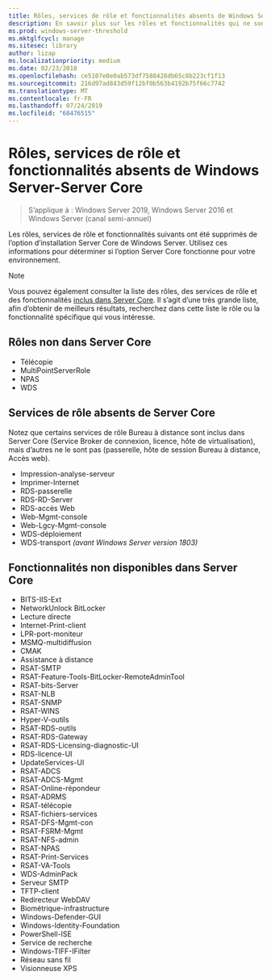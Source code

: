 ```yaml
---
title: Rôles, services de rôle et fonctionnalités absents de Windows Server-Server Core
description: En savoir plus sur les rôles et fonctionnalités qui ne sont pas inclus dans l’option d’installation minimale de Windows Server.
ms.prod: windows-server-threshold
ms.mktglfcycl: manage
ms.sitesec: library
author: lizap
ms.localizationpriority: medium
ms.date: 02/23/2018
ms.openlocfilehash: ce5107e8e0ab573df7588428db65c8b223cf1f13
ms.sourcegitcommit: 216d97ad843d59f12bf0b563b4192b75f66c7742
ms.translationtype: MT
ms.contentlocale: fr-FR
ms.lasthandoff: 07/24/2019
ms.locfileid: "68476515"
---
```

# <a name="roles-role-services-and-features-not-in-windows-server---server-core"></a>Rôles, services de rôle et fonctionnalités absents de Windows Server-Server Core

> S’applique à : Windows Server 2019, Windows Server 2016 et Windows Server (canal semi-annuel)

Les rôles, services de rôle et fonctionnalités suivants ont été supprimés de l’option d’installation Server Core de Windows Server. Utilisez ces informations pour déterminer si l’option Server Core fonctionne pour votre environnement.

> [!NOTE]
> Vous pouvez également consulter la liste des rôles, des services de rôle et des fonctionnalités [inclus dans Server Core](server-core-roles-and-services.md). Il s’agit d’une très grande liste, afin d’obtenir de meilleurs résultats, recherchez dans cette liste le rôle ou la fonctionnalité spécifique qui vous intéresse.

## <a name="roles-not-in-server-core"></a>Rôles non dans Server Core

- Télécopie
- MultiPointServerRole
- NPAS
- WDS

## <a name="role-services-not-in-server-core"></a>Services de rôle absents de Server Core
Notez que certains services de rôle Bureau à distance sont inclus dans Server Core (Service Broker de connexion, licence, hôte de virtualisation), mais d’autres ne le sont pas (passerelle, hôte de session Bureau à distance, Accès web).

- Impression-analyse-serveur
- Imprimer-Internet
- RDS-passerelle
- RDS-RD-Server
- RDS-accès Web
- Web-Mgmt-console
- Web-Lgcy-Mgmt-console
- WDS-déploiement
- WDS-transport *(avant Windows Server version 1803)*

## <a name="features-not-in-server-core"></a>Fonctionnalités non disponibles dans Server Core

- BITS-IIS-Ext
- NetworkUnlock BitLocker
- Lecture directe
- Internet-Print-client
- LPR-port-moniteur
- MSMQ-multidiffusion
- CMAK
- Assistance à distance
- RSAT-SMTP
- RSAT-Feature-Tools-BitLocker-RemoteAdminTool
- RSAT-bits-Server
- RSAT-NLB
- RSAT-SNMP
- RSAT-WINS
- Hyper-V-outils
- RSAT-RDS-outils
- RSAT-RDS-Gateway
- RSAT-RDS-Licensing-diagnostic-UI
- RDS-licence-UI
- UpdateServices-UI
- RSAT-ADCS
- RSAT-ADCS-Mgmt
- RSAT-Online-répondeur
- RSAT-ADRMS
- RSAT-télécopie
- RSAT-fichiers-services
- RSAT-DFS-Mgmt-con
- RSAT-FSRM-Mgmt
- RSAT-NFS-admin
- RSAT-NPAS
- RSAT-Print-Services
- RSAT-VA-Tools
- WDS-AdminPack
- Serveur SMTP
- TFTP-client
- Redirecteur WebDAV
- Biométrique-infrastructure
- Windows-Defender-GUI
- Windows-Identity-Foundation
- PowerShell-ISE
- Service de recherche
- Windows-TIFF-IFilter
- Réseau sans fil
- Visionneuse XPS

